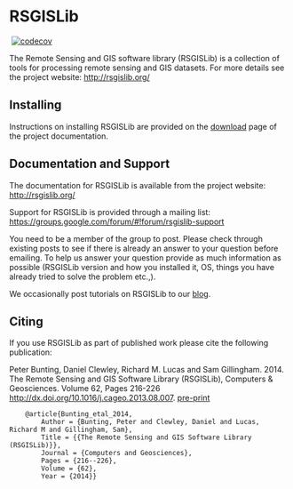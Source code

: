 # RSGISLib #

[![<remotesensinginfo>](https://circleci.com/gh/remotesensinginfo/rsgislib/tree/rsgislib_v5_dev.svg?style=shield)](https://app.circleci.com/pipelines/github/remotesensinginfo/rsgislib)
[![codecov](https://codecov.io/gh/remotesensinginfo/rsgislib/branch/rsgislib_v5_dev/graph/badge.svg?token=EHTF2G1KCL)](https://codecov.io/gh/remotesensinginfo/rsgislib)

The Remote Sensing and GIS software library (RSGISLib) is a collection of tools for processing remote sensing and GIS datasets.
For more details see the project website: http://rsgislib.org/

## Installing ##

Instructions on installing RSGISLib are provided on the [download](doc/python/source/download.rst) page of the project documentation.

## Documentation and Support ##

The documentation for RSGISLib is available from the project website: http://rsgislib.org/

Support for RSGISLib is provided through a mailing list: https://groups.google.com/forum/#!forum/rsgislib-support

You need to be a member of the group to post.
Please check through existing posts to see if there is already an answer to your question before emailing.
To help us answer your question provide as much information as possible (RSGISLib version and how you installed it, OS, things you have already tried to solve the problem etc.,).

We occasionally post tutorials on RSGISLib to our [blog](https://spectraldifferences.wordpress.com/tag/rsgislib/).

## Citing ##

If you use RSGISLib as part of published work please cite the following publication:

Peter Bunting, Daniel Clewley, Richard M. Lucas and Sam Gillingham. 2014. The Remote Sensing and GIS Software Library (RSGISLib), Computers & Geosciences. Volume 62, Pages 216-226 http://dx.doi.org/10.1016/j.cageo.2013.08.007.
[pre-print](http://rsgislib.org/publications/pbunting_etal_RSGISLib.pdf)

```
    @article{Bunting_etal_2014,
    	Author = {Bunting, Peter and Clewley, Daniel and Lucas, Richard M and Gillingham, Sam},
    	Title = {{The Remote Sensing and GIS Software Library (RSGISLib)}},
    	Journal = {Computers and Geosciences},
    	Pages = {216--226},
    	Volume = {62},
    	Year = {2014}}
```
 
